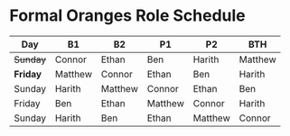 <h1> Formal Oranges Role Schedule </h1> 

|Day|B1|B2|P1|P2|BTH| 
|---|---|---|---|---|---|
|~~Sunday~~|Connor|Ethan|Ben|Harith|Matthew|
|**Friday**|Matthew|Connor|Ethan|Ben|Harith|
|Sunday|Harith|Matthew|Connor|Ethan|Ben|
|Friday|Ben|Ethan|Matthew|Connor|Harith|
|Sunday|Harith|Ben|Ethan|Matthew|Connor|

